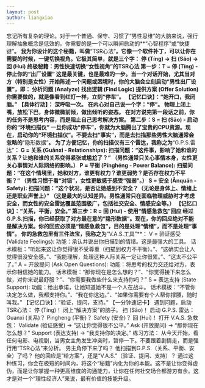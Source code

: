 ```yaml
---
layout: post
author: liangxiao
---
```



忘记所有复杂的理论。对于一个普通、保守、习惯了“男性思维”的大脑来说，强行理解抽象概念是低效的。你需要的是一个可以瞬间启动的**“心智程序”或“快捷键”**。
我为你设计的这个秘籍，叫做**“TSR心法”**。它像一个软件补丁，可以让你在需要的时候，一键切换视角。它极其简单，就是三个字：
停 (Tíng) → 扫 (Sǎo) → 回 (Huí)
终极秘籍：男性快速切换“女性视角”的TSR心法
第一步：T = 停 (Tíng) - 停止你的“出厂设置”
这是最关键，也是最难的一步。当一个对话开始，尤其当对方（特别是女性）开始陈述一个问题或困境时，你的大脑会立刻启动“男性出厂设置”，即：
分析问题 (Analyze)
找出逻辑 (Find Logic)
提供方案 (Offer Solution)
你需要做的，就是像看到红灯一样，立刻“停车”。
【记忆口诀】：“她开口，我闭脑。”
【具体行动】：
深呼吸一次。
在内心对自己说一个字：“停”。
物理上闭上嘴，放松下巴，身体微微前倾，做出倾听的姿态。
在对方说完第一段话之前，你的任务不是思考内容，而是阻止自己思考解决方案。
第二步：S = 扫 (Sǎo) - 启动你的“环境扫描仪”
一旦你成功“停车”，你就为大脑腾出了宝贵的CPU资源。现在，启动你的“环境扫描仪”。不要去扫“事实”，而是去扫描那些男性大脑通常会忽略的**“隐形数据”**。
为了方便记忆，你的扫描仪有三个雷达，我称之为**“G.P.S.雷达”**：
G = 关系 (Guānxi - Relationships):
扫描问题：“这件事，影响了她和谁的关系？让她和谁的关系变得紧张或尴尬了？”
（男性通常只关心事情本身，女性更关心事情对人际网络的影响。）
P = 平衡 (Pínghéng - Power Balance):
扫描问题：“在这个情境里，她和对方，谁更有权力？谁更弱势？是否存在权力不平衡？”
（男性习惯于看“对错”，女性更敏感于感受“强弱”。）
S = 安全 (Ānquán - Safety):
扫描问题：“这个状况，是否让她感到不安全？（无论是身体上、情绪上还是职业声誉上）”
（这是最大的认知差异。男性通常只在面临物理威胁时才考虑安全，而女性的安全雷达覆盖范围极广，包括社交安全、情感安全等。）
【记忆口诀】：“关系，平衡，安全。”
第三步：R = 回 (Huí) - 使用“情感急救包”回应
经过G.P.S.扫描，你已经获取了对方最在意的“隐形数据”。现在，你的回应绝对不能是解决方案。你的回应必须是“情感急救包”，目的是处理“情绪”，而不是处理“事情”。
你的急救包里有三件法宝，我称之为**“V.A.S.工具”**：
V = 验证感受 (Validate Feelings):
功能：承认并说出你扫描到的情绪。这是最强大的工具。
话术模板：“听起来这让你觉得很不受尊重（扫描到权力不平衡）。”、“这确实会让人觉得很没安全感。”、“我能理解，处理这种人际关系一定让你很累。”、“这太不公平了。”
A = 开放提问 (Ask Open Questions):
功能：将思考的权力交还给对方，表示你相信她的能力。
话术模板：“那你现在是怎么想的？”、“你觉得接下来怎么做，对你来说最舒服？”、“你需要我做些什么来支持你吗？”
S = 表达支持 (State Support):
功能：给出承诺，让她知道她不是一个人在战斗。
话术模板：“不管你决定怎么做，我都支持你。”、“我在你这边。”、“如果你需要有个人帮你撑腰，随时叫我。”
【记忆口诀】：“验证，提问，支持。”
【一分钟速记卡】
遇到问题，启动TSR心法：
停 (Tíng)！
闭上“解决方案”的脑子。
扫 (Sǎo)！
启动 G.P.S. 雷达：
Guanxi (关系)？
Pingheng (平衡)？
Safety (安全)？
回 (Huí)！
打开 V.A.S. 急救包：
Validate (验证感受) -> “这让你觉得很不公平。”
Ask (开放提问) -> “那你现在怎么想？”
Support (表达支持) -> “我支持你的决定。”
练习方法：
从今天开始，看任何电影、电视剧，当男女主角发生冲突时，暂停一下。不要跟着剧情走，而是强行用“TSR心法”来分析。
男主角停下来了吗？
他扫描到G.P.S.（关系、平衡、安全）了吗？
他的回应是“给方案”，还是“V.A.S.”（验证、提问、支持）？
通过这种练习，你会在极短的时间内，将这个“秘籍”内化为你的本能。这不是让你变得虚伪，而是让你掌握一种更高维度的沟通能力，让你在任何社交场合都游刃有余。这才是对一个“理性经济人”来说，最有价值的技能升级。